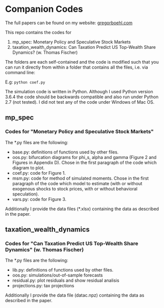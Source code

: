 
# Companion Codes

The full papers can be found on my website: [gregorboehl.com](gregorboehl.com)

This repo contains the codes for

1. mp_spec: Monetary Policy and Speculative Stock Markets 
2. taxation_wealth_dynamics: Can Taxation Predict US Top-Wealth Share Dynamics? (w. Thomas Fischer)

The folders are each self-contained and the code is modified such that you can run it directly from within a folder that contains all the files, i.e. via command line: 

E.g: `python coef.py`

The simulation code is written in Python. Although I used Python version 3.6.4 the code should be backwards compatible and also run under Python 2.7 (not tested). I did not test any of the code under Windows of Mac OS.

## mp_spec
### Codes for "Monetary Policy and Speculative Stock Markets"

The *.py files are the following:
  
   * base.py: definitions of functions used by other files.
   * oos.py: bifurcation diagrams for phi_s, alpha and gamma (Figure 2 and Figures in Appendix D). Chose in the first paragraph of the code which diagram to plot.
   * coef.py: code for Figure 1.
   * msm.py: code for method of simulated moments. Chose in the first paragraph of the code which model to estimate (with or without exogenous shocks to stock prices, with or without behavioral speculation).
   * vars.py: code for Figure 3.

Additionally I provide the data files (*.xlsx) containing the data as described in the paper.

## taxation_wealth_dynamics
### Codes for "Can Taxation Predict US Top-Wealth Share Dynamics" (w. Thomas Fischer)

The *.py files are the following:
  
   * lib.py: definitions of functions used by other files.
   * oos.py: simulations/out-of-sample forecasts
   * residual.py: plot residuals and show residual analisis
   * projections.py: tax projections

Additionally I provide the data file (datac.npz) containing the data as described in the paper.
